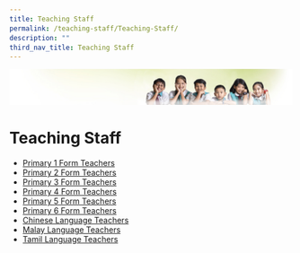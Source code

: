 ```yaml
---
title: Teaching Staff
permalink: /teaching-staff/Teaching-Staff/
description: ""
third_nav_title: Teaching Staff
---
```

![](/images/Banner.jpg)

Teaching Staff
==============

* [Primary 1 Form Teachers](/teaching-staff/Primary-1-Form-Teachers/)
* [Primary 2 Form Teachers](/teaching-staff/Primary-2-Form-Teachers/)
* [Primary 3 Form Teachers](/teaching-staff/Primary-3-Form-Teachers/)
* [Primary 4 Form Teachers](/teaching-staff/Primary-4-Form-Teachers/)
* [Primary 5 Form Teachers](/teaching-staff/Primary-5-Form-Teachers/)
* [Primary 6 Form Teachers](/teaching-staff/Primary-6-Form-Teachers/)
* [Chinese Language Teachers](/teaching-staff/Chinese-Language-Teachers/)
* [Malay Language Teachers](/teaching-staff/Malay-Language-Teachers/)
* [Tamil Language Teachers](/teaching-staff/Tamil-Language-Teachers/)